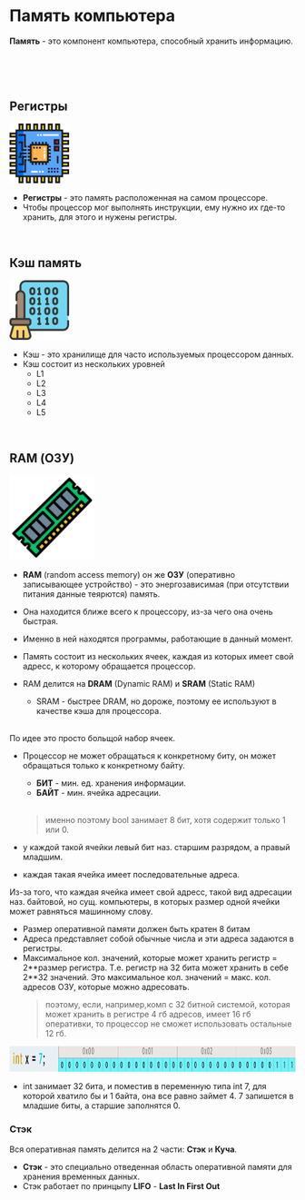 # Память компьютера
__Память__ - это компонент компьютера, способный хранить информацию.

<br>
<br>
<br>

## Регистры

<img src="images/cpu.png" width = "105"/>

* __Регистры__ - это память расположенная на самом процессоре.
* Чтобы процессор мог выполнять инструкции, ему нужно их где-то хранить, для этого и нужены регистры.

<br>

## Кэш память
<img src="images/cache.png" width = "105"/>

* Кэш - это хранилище для часто используемых процессором данных.
* Кэш состоит из нескольких уровней
  * L1
  * L2
  * L3
  * L4
  * L5

<br>

## RAM (ОЗУ)
<img src="images/ram.png" width = "150"/>

* __RAM__ (random access memory) он же __ОЗУ__ (оперативно записывающее устройство) - это энергозависимая (при отсутствии питания данные теярются) память.

* Она находится ближе всего к процессору, из-за чего она очень быстрая.

* Именно в ней находятся программы, работающие в данный момент.

* Память состоит из нескольких ячеек, каждая из которых имеет свой адресс, к которому обращается процессор.

* RAM делится на __DRAM__ (Dynamic RAM) и __SRAM__ (Static RAM) 
    * SRAM - быстрее DRAM, но дороже, поэтому ее используют в качестве кэша для процессора.

\
По идее это просто больщой набор ячеек.
* Процессор не может обращаться к конкретному биту, он может обращаться только к конкретному байту.
  * __БИТ__ - мин. ед. хранения информации.
  * __БАЙТ__ - мин. ячейка адресации.
  
  <br>

  > именно поэтому bool занимает 8 бит, хотя содержит только 1 или 0. 
*   у каждой такой ячейки левый бит наз. старшим разрядом, а правый младшим.
*   каждая такая ячейка имеет последовательные адреса.

Из-за того, что каждая ячейка имеет свой адресс, такой вид адресации наз. байтовой, но сущ. компьютеры, в которых размер одной ячейки может равняться машинному слову.

* Размер оперативной памяти должен быть кратен 8 битам
* Адреса представляет собой обычные числа и эти адреса задаются в регистры. 
* Максимальное кол. значений, которые может хранить регистр = 2\**размер регистра. Т.е. регистр на 32 бита может хранить в себе 2\**32 значений. Это максимальное кол. значений = макс. кол. адресов ОЗУ, которые можно адресовать.
  > поэтому, если, например,комп с 32 битной системой, которая может хранить в регистре 4 гб адресов, имеет 16 гб оперативки, то процессор не сможет использовать остальные 12 гб. 

<img src="images/int.png" width = "700"
height = "45"/>
* int занимает 32 бита, и поместив в переменную типа int 7, для которой хватило бы и 1 байта, она все равно займет 4. 7 запишется в младшие биты, а старшие заполнятся 0.

### Стэк
Вся оперативная память делится на 2 части: __Стэк__ и __Куча__.
* __Стэк__ - это специально отведенная область оперативной памяти для хранения временных данных.
* Стэк работает по принцыпу __LIFO__ - __Last In First Out__  

